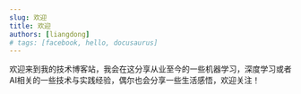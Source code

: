 ```yaml
---
slug: 欢迎
title: 欢迎
authors: [liangdong]
# tags: [facebook, hello, docusaurus]
---
```


欢迎来到我的技术博客站，我会在这分享从业至今的一些机器学习，深度学习或者AI相关的一些技术与实践经验，偶尔也会分享一些生活感悟，欢迎关注！

<!-- truncate -->